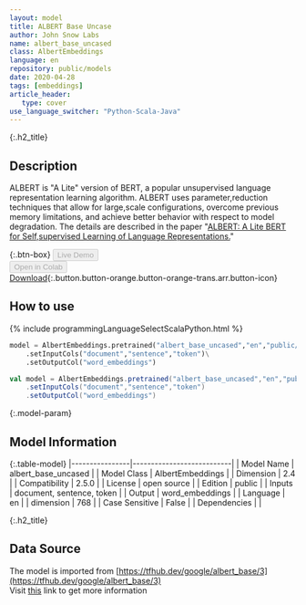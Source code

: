 ```yaml
---
layout: model
title: ALBERT Base Uncase
author: John Snow Labs
name: albert_base_uncased
class: AlbertEmbeddings
language: en
repository: public/models
date: 2020-04-28
tags: [embeddings]
article_header:
   type: cover
use_language_switcher: "Python-Scala-Java"
---
```


{:.h2_title}
## Description 
ALBERT is "A Lite" version of BERT, a popular unsupervised language representation learning algorithm. ALBERT uses parameter,reduction techniques that allow for large,scale configurations, overcome previous memory limitations, and achieve better behavior with respect to model degradation. The details are described in the paper "[ALBERT: A Lite BERT for Self,supervised Learning of Language Representations.](https://arxiv.org/abs/1909.11942)"



{:.btn-box}
<button class="button button-orange" disabled>Live Demo</button><br/><button class="button button-orange" disabled>Open in Colab</button><br/>[Download](https://s3.amazonaws.com/auxdata.johnsnowlabs.com/public/models/albert_base_uncased_en_2.5.0_2.4_1588073363475.zip){:.button.button-orange.button-orange-trans.arr.button-icon}<br/>

## How to use 
<div class="tabs-box" markdown="1">

{% include programmingLanguageSelectScalaPython.html %}

```python
model = AlbertEmbeddings.pretrained("albert_base_uncased","en","public/models")\
	.setInputCols("document","sentence","token")\
	.setOutputCol("word_embeddings")
```

```scala
val model = AlbertEmbeddings.pretrained("albert_base_uncased","en","public/models")
	.setInputCols("document","sentence","token")
	.setOutputCol("word_embeddings")
```
</div>



{:.model-param}
## Model Information
{:.table-model}
|----------------|---------------------------|
| Model Name     | albert_base_uncased       |
| Model Class    | AlbertEmbeddings          |
| Dimension      | 2.4                       |
| Compatibility  | 2.5.0                     |
| License        | open source               |
| Edition        | public                    |
| Inputs         | document, sentence, token |
| Output         | word_embeddings           |
| Language       | en                        |
| dimension      | 768                       |
| Case Sensitive | False                     |
| Dependencies   |                           |




{:.h2_title}
## Data Source
The model is imported from [https://tfhub.dev/google/albert_base/3](https://tfhub.dev/google/albert_base/3)  
Visit [this](https://github.com/JohnSnowLabs/spark-nlp/blob/master/src/main/scala/com/johnsnowlabs/nlp/embeddings/AlbertEmbeddings.scala) link to get more information

